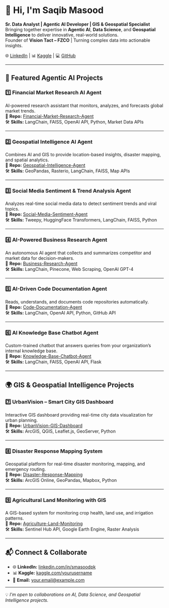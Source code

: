 # 👋 Hi, I'm Saqib Masood

**Sr. Data Analyst | Agentic AI Developer | GIS & Geospatial Specialist**  
Bringing together expertise in **Agentic AI**, **Data Science**, and **Geospatial Intelligence** to deliver innovative, real-world solutions.  
Founder of **Vision Tact – FZCO** | Turning complex data into actionable insights.

🌐 [LinkedIn](https://www.linkedin.com/in/smasoodpk/) | 📊 [Kaggle](https://www.kaggle.com/yourusername) | 💻 [GitHub](https://github.com/msmasood)

---

## 🚀 Featured Agentic AI Projects

### 1️⃣ Financial Market Research AI Agent  
AI-powered research assistant that monitors, analyzes, and forecasts global market trends.  
🔗 **Repo:** [Financial-Market-Research-Agent](https://github.com/msmasood/Financial-Market-Research-Agent)  
🛠 **Skills:** LangChain, FAISS, OpenAI API, Python, Market Data APIs

---

### 2️⃣ Geospatial Intelligence AI Agent  
Combines AI and GIS to provide location-based insights, disaster mapping, and spatial analytics.  
🔗 **Repo:** [Geospatial-Intelligence-Agent](https://github.com/msmasood/Geospatial-Intelligence-Agent)  
🛠 **Skills:** GeoPandas, Rasterio, LangChain, FAISS, Map APIs

---

### 3️⃣ Social Media Sentiment & Trend Analysis Agent  
Analyzes real-time social media data to detect sentiment trends and viral topics.  
🔗 **Repo:** [Social-Media-Sentiment-Agent](https://github.com/msmasood/Social-Media-Sentiment-Agent)  
🛠 **Skills:** Tweepy, HuggingFace Transformers, LangChain, FAISS, Python

---

### 4️⃣ AI-Powered Business Research Agent  
An autonomous AI agent that collects and summarizes competitor and market data for decision-makers.  
🔗 **Repo:** [Business-Research-Agent](https://github.com/msmasood/Business-Research-Agent)  
🛠 **Skills:** LangChain, Pinecone, Web Scraping, OpenAI GPT-4

---

### 5️⃣ AI-Driven Code Documentation Agent  
Reads, understands, and documents code repositories automatically.  
🔗 **Repo:** [Code-Documentation-Agent](https://github.com/msmasood/Code-Documentation-Agent)  
🛠 **Skills:** LangChain, OpenAI API, Python, GitHub API

---

### 6️⃣ AI Knowledge Base Chatbot Agent  
Custom-trained chatbot that answers queries from your organization’s internal knowledge base.  
🔗 **Repo:** [Knowledge-Base-Chatbot-Agent](https://github.com/msmasood/Knowledge-Base-Chatbot-Agent)  
🛠 **Skills:** LangChain, FAISS, OpenAI API, Flask

---

## 🌍 GIS & Geospatial Intelligence Projects

### 7️⃣ UrbanVision – Smart City GIS Dashboard  
Interactive GIS dashboard providing real-time city data visualization for urban planning.  
🔗 **Repo:** [UrbanVision-GIS-Dashboard](https://github.com/msmasood/UrbanVision-GIS-Dashboard)  
🛠 **Skills:** ArcGIS, QGIS, Leaflet.js, GeoServer, Python

---

### 8️⃣ Disaster Response Mapping System  
Geospatial platform for real-time disaster monitoring, mapping, and emergency routing.  
🔗 **Repo:** [Disaster-Response-Mapping](https://github.com/msmasood/Disaster-Response-Mapping)  
🛠 **Skills:** ArcGIS Online, GeoPandas, Mapbox, Python

---

### 9️⃣ Agricultural Land Monitoring with GIS  
A GIS-based system for monitoring crop health, land use, and irrigation patterns.  
🔗 **Repo:** [Agriculture-Land-Monitoring](https://github.com/msmasood/Agriculture-Land-Monitoring)  
🛠 **Skills:** Sentinel Hub API, Google Earth Engine, Raster Analysis

---

## 📬 Connect & Collaborate
- 🌐 **LinkedIn:** [linkedin.com/in/smasoodpk](https://www.linkedin.com/in/smasoodpk/)  
- 📊 **Kaggle:** [kaggle.com/yourusername](https://www.kaggle.com/yourusername)  
- 📧 **Email:** your.email@example.com  

---
💡 *I’m open to collaborations on AI, Data Science, and Geospatial Intelligence projects.*
